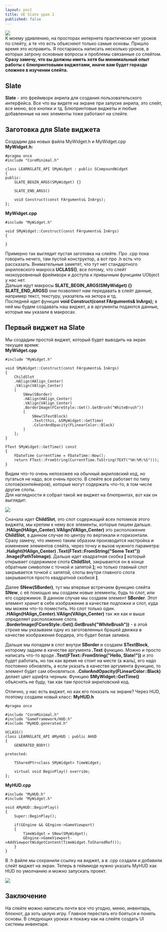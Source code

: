 ```yaml
---
layout: post
title: UE Slate урок 1
published: false
---
```

![]({{site.baseurl}}/images/2024-06-15-slate-tutorial-1/2024-06-15-slate-tutorial-1_0.png)  
К моему удивлению, на просторах интернета практически нет уроков по слейту, а те что есть объясняют только самые основы. Пришло время это исправить. Я постараюсь написать несколько уроков, в которых затрону основные вопросы и проблемы связанные со слейтом.  
**Сразу замечу, что вы должны иметь хотя бы минимальный опыт работы с блюпринтовыми виджетами, иначе вам будет гораздо сложнее в изучении слейта.**

## Slate
**Slate** - это фреймворк анрила для создания пользовательского интерфейса. Все что вы видете на экране при запуске анрила, это слейт, все меню, все кнопки и тд. Блюпринтовые виджеты и любые добавленные на них элементы тоже работают на слейте.  


## Заготовка для Slate виджета
Создадим два новых файла MyWidget.h и MyWidget.cpp  
**MyWidget.h:**

	#pragma once
	#include "CoreMinimal.h"
	
	class LEARNSLATE_API SMyWidget : public SCompoundWidget
	{
	public:
		SLATE_BEGIN_ARGS(SMyWidget) {}
	
		SLATE_END_ARGS()
		
		void Construct(const FArguments& InArgs);
	};

**MyWidget.cpp**

	#include "MyWidget.h"
	
	void SMyWidget::Construct(const FArguments& InArgs)
	{
		
	}

Примерно так выглядит пустая заготовка на слейте. Про .cpp пока говорить нечего, там пустой конструктор, а вот про .h есть что рассказать. Внимательные заметят, что тут нет стандартного анриловского макроса **UCLASS()**, все потому, что слейт низкоуровненый фреймворк и доступа к привычным функциям UObject у нас нет.  
Дальше идут макросы **SLATE_BEGIN_ARGS(SMyWidget) {} SLATE_END_ARGS()** они позволяют нам передавать в слейт данные, например текст, текстуру, указатель на эктора и тд.  
Последней идет функция **void Construct(const FArguments& InArgs);** в ней мы будем создавать наш виджет, а в аргументы подаются данные, которые мы указали в макросах.  


## Первый виджет на Slate
Мы создадим простой виджет, который будет выводить на экран текущее время:  
**MyWidget.cpp**

	#include "MyWidget.h"
	
	void SMyWidget::Construct(const FArguments& InArgs)
	{
		ChildSlot
		.HAlign(HAlign_Center)
		.VAlign(VAlign_Center)
		[
			SNew(SBorder)
			.HAlign(HAlign_Center)
			.VAlign(VAlign_Center)
			.BorderImage(FCoreStyle::Get().GetBrush("WhiteBrush"))
			[
				SNew(STextBlock)
				.Text(this, &SMyWidget::GetTime)
                .ColorAndOpacity(FLinearColor::Black)
			]
		];
	}
	
	FText SMyWidget::GetTime() const
	{
		FDateTime CurrentTime = FDateTime::Now();
		return FText::FromString(CurrentTime.ToString(TEXT("%H:%M:%S")));
	}

Видим что-то очень непохожее на обычный анриловский код, но пугаться не надо, все очень просто. В слейте все работает по типу слотов(контейнеров), которые могут содержать что-то, в том числе другие слоты.  
Для наглядности я собрал такой же виджет на блюпринтах, вот как он выглядит:

![]({{site.baseurl}}/images/2024-06-15-slate-tutorial-1/2024-06-15-slate-tutorial-1_2.png)  

Сначала идет **ChildSlot**, это слот содержащий всех потомков этого виджета, мы крепим к нему все элементы, которые пишем дальше.  
**.HAlign(HAlign_Center).VAlign(VAlign_Center)** это расположение **ChildSlot**, в данном случае по центру по вертикали и горизонтали. Сразу замечу, что именно таким образом производится настройка и изменение элементов слейта, через точку и вызов нужного параметра: **.Halight(HAlign_Center) .Text(FText::FromString("Some Text")) .Image(PathToImage)**.
Дальше идет квадратная скобка **\[** который открывает содержимое слота **ChildSlot**, закрывается он в конце обратным символом с точкой и запятой **];** но только главный слот закрывается точкой с запятой, слоты внутри главного слота закрываются просто квадратной скобкой **]**.

Далее **SNew(SBorder)**, тут мы впервые встречаем функцию слейта **SNew**, с её помощью мы создаем новые элементы, будь то слот, или его содержимое. В данном случае мы создаем элемент **SBorder**. Этот элемент хранит в себе изображение в качестве подложки и слот, куда мы можем что-то поместить. Но слот только один. **.HAlign(HAlign_Center).VAlign(VAlign_Center)** так же как и выше определяет расположение слота.  
**.BorderImage(FCoreStyle::Get().GetBrush("WhiteBrush"))** - в этой строке мы указываем одну из заготовленных брашей движка в качестве изображения бордера, это будет белая заливка.  

Дальше мы попадем в слот внутри **SBorder** и создаем **STextBlock**, которому задаем в качестве аргумента **.Text** функцию. Можно и просто написать что-то вроде **.Text(FText::FromString("Hello, Slate!"))** и это будет работать, но так как время не стоит на месте (а жаль), его надо постоянно обновлять, а если указать в качестве аргумента функцию, то элемент будет сам обновляться. **.ColorAndOpacity(FLinearColor::Black)** делает цвет шрифта черным. Функцию **SMyWidget::GetTime()** объяснять не буду, так как там простой анриловский код.  

Отлично, у нас есть виджет, но как его показать на экране? Через HUD, поэтому создаем новый класс:
**MyHUD.h**
	
    #pragma once
	
	#include "CoreMinimal.h"
	#include "GameFramework/HUD.h"
	#include "MyHUD.generated.h"
	
	UCLASS()
	class LEARNSLATE_API AMyHUD : public AHUD
	{
		GENERATED_BODY()
	
	protected:
	
		TSharedPtr<class SMyWidget> TimeWidget;
	
		virtual void BeginPlay() override;
	};
    
**MyHUD.cpp**

	#include "MyHUD.h"
	#include "MyWidget.h"
	
	void AMyHUD::BeginPlay()
	{
		Super::BeginPlay();
	
		if(GEngine && GEngine->GameViewport)
		{
			TimeWidget = SNew(SMyWidget);
			GEngine->GameViewport->AddViewportWidgetContent(TimeWidget.ToSharedRef());
		}
	}

В .h файле мы сохранили ссылку на виджет, а в .cpp создали и добавили слейт виджет на экран. Теперь в гейммоде нужно указать MyHUD как HUD по умолчанию и можно запускать проект.

![]({{site.baseurl}}/images/2024-06-15-slate-tutorial-1/2024-06-15-slate-tutorial-1_1.png)  


## Заключение
На слейте можно написать почти все что угодно, меню, инвентарь, блокнот, да хоть целую игру. Главное перестать его бояться и понять основы. В следующих уроках я покажу как на слейте создать UI системы инвентаря.
